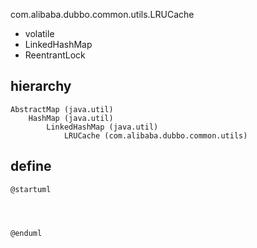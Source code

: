 com.alibaba.dubbo.common.utils.LRUCache

* volatile
* LinkedHashMap
* ReentrantLock

## hierarchy
```
AbstractMap (java.util)
    HashMap (java.util)
        LinkedHashMap (java.util)
            LRUCache (com.alibaba.dubbo.common.utils)
```

## define
```plantuml
@startuml




@enduml
```